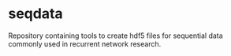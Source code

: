 seqdata
=======

Repository containing tools to create hdf5 files for sequential data commonly used in recurrent network research.
